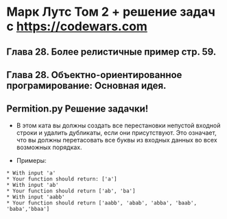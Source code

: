 # Марк Лутс  Том 2 + решение задач с https://codewars.com

## Глава 28. Более релистичные пример стр. 59.

## Глава 28. Объектно-ориентированное програмирование: Основная идея.

## Permition.py Решение задачки!

- В этом ката вы должны создать все перестановки непустой входной строки и удалить дубликаты, если они присутствуют. Это означает, что вы должны перетасовать все буквы из входных данных во всех возможных порядках.

- Примеры:
```
* With input 'a'
* Your function should return: ['a']
* With input 'ab'
* Your function should return ['ab', 'ba']
* With input 'aabb'
* Your function should return ['aabb', 'abab', 'abba', 'baab', 'baba','bbaa']
```